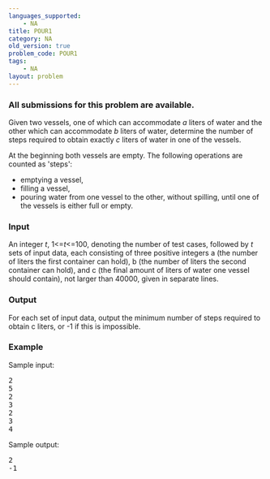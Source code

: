 ```yaml
---
languages_supported:
    - NA
title: POUR1
category: NA
old_version: true
problem_code: POUR1
tags:
    - NA
layout: problem
---
```

###  All submissions for this problem are available. 


Given two vessels, one of which can accommodate *a* liters of water and the other which can accommodate *b* liters of water, determine the number of steps required to obtain exactly *c* liters of water in one of the vessels.


At the beginning both vessels are empty. The following operations are counted as 'steps':

- emptying a vessel,
- filling a vessel,
- pouring water from one vessel to the other, without spilling, until one of the vessels is either full or empty.



### Input


An integer *t*, 1<=*t*<=100, denoting the number of test cases, followed by *t* sets of input data, each consisting of three positive integers a (the number of liters the first container can hold), b (the number of liters the second container can hold), and c (the final amount of liters of water one vessel should contain), not larger than 40000, given in separate lines.

### Output


For each set of input data, output the minimum number of steps required to obtain c liters, or -1 if this is impossible.

### Example

Sample input:

<pre>2
5
2
3
2
3
4
</pre>
Sample output:

<pre>
2
-1
</pre>